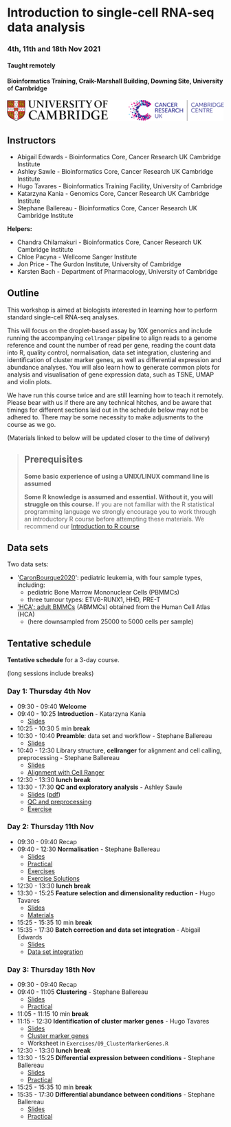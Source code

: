 # Introduction to single-cell RNA-seq data analysis 
### 4th, 11th and 18th Nov 2021
#### Taught remotely
#### Bioinformatics Training, Craik-Marshall Building, Downing Site, University of Cambridge

![](Images/uniOfCamCrukLogos.png)

## Instructors

* Abigail Edwards - Bioinformatics Core, Cancer Research UK Cambridge Institute
* Ashley Sawle - Bioinformatics Core, Cancer Research UK Cambridge Institute
* Hugo Tavares - Bioinformatics Training Facility, University of Cambridge
* Katarzyna Kania - Genomics Core, Cancer Research UK Cambridge Institute
* Stephane Ballereau - Bioinformatics Core, Cancer Research UK Cambridge Institute

**Helpers:**

* Chandra Chilamakuri - Bioinformatics Core, Cancer Research UK Cambridge Institute
* Chloe Pacyna - Wellcome Sanger Institute
* Jon Price - The Gurdon Institute, University of Cambridge
* Karsten Bach - Department of Pharmacology, University of Cambridge

## Outline

This workshop is aimed at biologists interested in learning how to perform
standard single-cell RNA-seq analyses. 

This will focus on the droplet-based assay by 10X genomics and include running
the accompanying `cellranger` pipeline to align reads to a genome reference and
count the number of read per gene, reading the count data into R, quality control,
normalisation, data set integration, clustering and identification of cluster
marker genes, as well as differential expression and abundance analyses.
You will also learn how to generate common plots for analysis and visualisation
of gene expression data, such as TSNE, UMAP and violin plots.

We have run this course twice and are still learning how to teach it remotely.
Please bear with us if there are any technical hitches, and be aware that timings
for different sections laid out in the schedule below may not be adhered to.
There may be some necessity to make adjusments to the course as we go.

(Materials linked to below will be updated closer to the time of delivery)

> ## Prerequisites
>
> __**Some basic experience of using a UNIX/LINUX command line is assumed**__
> 
> __**Some R knowledge is assumed and essential. Without it, you
> will struggle on this course.**__ 
> If you are not familiar with the R statistical programming language we
> strongly encourage you to work through an introductory R course before
> attempting these materials.
> We recommend our [Introduction to R course](https://bioinformatics-core-shared-training.github.io/r-intro/)

## Data sets

Two data sets:

* '[CaronBourque2020](https://www.nature.com/articles/s41598-020-64929-x)': pediatric leukemia, with four sample types, including:
  * pediatric Bone Marrow Mononuclear Cells (PBMMCs)
  * three tumour types: ETV6-RUNX1, HHD, PRE-T  
* ['HCA': adult BMMCs](https://data.humancellatlas.org/explore/projects/cc95ff89-2e68-4a08-a234-480eca21ce79) (ABMMCs) obtained from the Human Cell Atlas (HCA)
  * (here downsampled from 25000 to 5000 cells per sample)

## Tentative schedule

**Tentative schedule** for a 3-day course.

(long sessions include breaks)

### Day 1: Thursday 4th Nov

* 09:30 - 09:40 **Welcome** <!-- Paul -->
* 09:40 - 10:25 **Introduction** - Katarzyna Kania
    + [Slides](Slides/01_Introduction.pdf)
* 10:25 - 10:30 5 min **break** 
* 10:30 - 10:40 **Preamble**: data set and workflow - Stephane Ballereau
    + [Slides](Slides/02_PreambleSlides.html)
* 10:40 - 12:30 Library structure, **cellranger** for alignment and cell calling, preprocessing - Stephane Ballereau
    + [Slides](Slides/03_CellRangerSlides.html) <!-- \([pdf](scRNAseq/Slides/CellRangerSlides.pdf)\) -->
    + [Alignment with Cell Ranger](Markdowns/03_CellRanger.html)
* 12:30 - 13:30 **lunch break**
* 13:30 - 17:30 **QC and exploratory analysis** - Ashley Sawle
    + [Slides](Slides/04_QualityControlSlides.html) \([pdf](Slides/04_QualityControlSlides.pdf)\)
    + [QC and preprocessing](Markdowns/04_Preprocessing_And_QC.html)     
    + [Exercise](Markdowns/04_Preprocessing_And_QC.Exercise.html)  

### Day 2: Thursday 11th Nov

* 09:30 - 09:40 Recap <!-- Stephane -->
* 09:40 - 12:30 **Normalisation** - Stephane Ballereau
    + [Slides](Slides/05_NormalisationSlides.html) <!-- \([pdf](scRNAseq/Slides/05_normalisationSlides.pdf)\) -->
    + [Practical](Markdowns/05_Normalisation.html)     
    + [Exercises](Markdowns/05_Normalisation_exercises.html)
    + [Exercise Solutions](Markdowns/05_Normalisation_exercises_solutions.html)
* 12:30 - 13:30 **lunch break**
* 13:30 - 15:25 **Feature selection and dimensionality reduction** - Hugo Tavares
    + [Slides](Slides/06_FeatureSelectionAndDimensionalityReduction_slides.html)
    + [Materials](Markdowns/06_FeatureSelectionAndDimensionalityReduction.html)
* 15:25 - 15:35 10 min **break**
* 15:35 - 17:30 **Batch correction and data set integration** - Abigail Edwards
    + [Slides](Slides/07_DataIntegrationAndBatchCorrectionSlides.html)  
    + [Data set integration](Markdowns/07_DataSetIntegration_PBMMC_ETV6-RUNX1.html)
    <!-- extended ? -->

### Day 3: Thursday 18th Nov

* 09:30 - 09:40 Recap <!-- Stephane -->
* 09:40 - 11:05 **Clustering** - Stephane Ballereau
    + [Slides](Slides/08_ClusteringSlides.html)
    + [Practical](Markdowns/08_ClusteringPostDsi.html)     
    <!-- + [Exercise Solutions](scRNAseq/Markdowns/clusteringPostDsi_exercise_solution.html) -->
* 11:05 - 11:15 10 min **break** 
* 11:15 - 12:30 **Identification of cluster marker genes** - Hugo Tavares
    + [Slides](Slides/MarkerIdentificationSlides.html)
    + [Cluster marker genes](Markdowns/09_ClusterMarkerGenes.html)
    + Worksheet in `Exercises/09_ClusterMarkerGenes.R`
* 12:30 - 13:30 **lunch break**
* 13:30 - 15:25 **Differential expression between conditions** - Stephane Ballereau
    + [Slides](Slides/10_MultiSplCompSlides.html)
    + [Practical](Markdowns/10_MultiSplComp.html)     
    <!-- + [Exercise1 Solutions](scRNAseq/Markdowns/10_MultiSplComp_exercise1_solutions.html) -->
    <!-- + [Exercise2 Solutions](scRNAseq/Markdowns/10_MultiSplComp_exercise2_solutions.html) -->
* 15:25 - 15:35 10 min **break** 
* 15:35 - 17:30 **Differential abundance between conditions** - Stephane Ballereau
    + [Slides](Slides/10_MultiSplCompSlides.html)
    + [Practical](Markdowns/10_MultiSplComp.html)     
    <!-- + [Exercise1 Solutions](scRNAseq/Markdowns/10_MultiSplComp_exercise1_solutions.html) -->
    <!-- + [Exercise2 Solutions](scRNAseq/Markdowns/10_MultiSplComp_exercise2_solutions.html) -->

